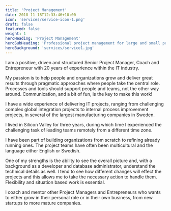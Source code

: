 ```yaml
---
title: 'Project Management'
date: 2018-11-18T12:33:46+10:00
icon: 'services/service-icon-1.png'
draft: false
featured: false
weight: 1
heroHeading: 'Project Management'
heroSubHeading: 'Professional project management for large and small projects'
heroBackground: 'services/service1.jpg'
---
```


I am a positive, driven and structured Senior Project Manager, Coach and Entrepreneur with 20 years of experience within the IT industry.

My passion is to help people and organizations grow and deliver great results through pragmatic approaches where people take the central role. Processes and tools should support people and teams, not the other way around. Communication, and a bit of fun, is the key to make this work!

I have a wide experience of delivering IT projects, ranging from challenging complex global integration projects to internal process improvement projects, in several of the largest manufacturing companies in Sweden.

I lived in Silicon Valley for three years, during which time I experienced the challenging task of leading teams remotely from a different time zone.

I have been part of building organizations from scratch to refining already running ones. The project teams have often been multicultural and the language either English or Swedish.

One of my strengths is the ability to see the overall picture and, with a background as a developer and database administrator, understand the technical details as well. I tend to see how different changes will effect the projects and this allows me to take the necessary action to handle them. Flexibility and situation based work is essential.

I coach and mentor other Project Managers and Entrepreneurs who wants to either grow in their personal role or in their own business, from new startups to more mature companies.
